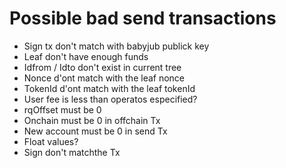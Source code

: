  # Possible bad send transactions

 - Sign tx don't match with babyjub publick key
 - Leaf don't have enough funds
 - Idfrom / Idto don't exist in current tree
 - Nonce d'ont match with the leaf nonce
 - TokenId d'ont match with the leaf tokenId
 - User fee is less than operatos especified?
 - rqOffset must be 0 
 - Onchain  must be 0 in offchain Tx
 - New account must be 0 in send Tx
 - Float values?
 - Sign don't matchthe Tx



